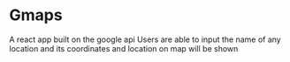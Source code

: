# Gmaps
A react app built on the google api
Users are able to input the name of any location and its coordinates and location on map will be shown 
